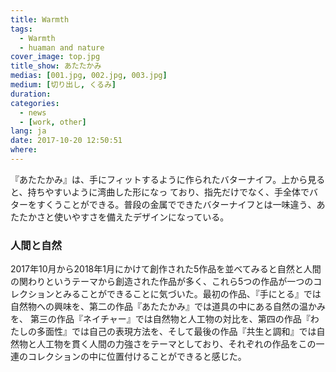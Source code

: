 ```yaml
---
title: Warmth
tags:
  - Warmth
  - huaman and nature
cover_image: top.jpg
title_show: あたたかみ
medias: [001.jpg, 002.jpg, 003.jpg]
medium: [切り出し, くるみ]
duration:
categories:
  - news
  - [work, other]
lang: ja
date: 2017-10-20 12:50:51
where:
---
```

『あたたかみ』は、手にフィットするように作られたバターナイフ。上から見ると、持ちやすいように湾曲した形になっ ており、指先だけでなく、手全体でバターをすくうことができる。普段の金属でできたバターナイフとは一味違う、あたたかさと使いやすさを備えたデザインになっている。
<h3>人間と自然</h3>
<p>2017年10月から2018年1月にかけて創作された5作品を並べてみると自然と人間の関わりというテーマから創造された作品が多く、これら5つの作品が一つのコレクションとみることができることに気づいた。最初の作品、『手にとる』では自然物への興味を、第二の作品『あたたかみ』では道具の中にある自然の温かみを、
第三の作品『ネイチャー』では自然物と人工物の対比を、第四の作品『わたしの多面性』では自己の表現方法を、そして最後の作品『共生と調和』では自然物と人工物を貫く人間の力強さをテーマとしており、それぞれの作品をこの一連のコレクションの中に位置付けることができると感じた。</p>

<!--
# Tag Plugins
## Image
{% img [class names] /path/to/image [width] [height] "title text 'alt text'" %}

## Link
{% link text url [external] [title] %}

## YouTube
{% youtube video_id %}

## Vimeo
{% vimeo video_id [width] [height] %}

<!-- more -->

